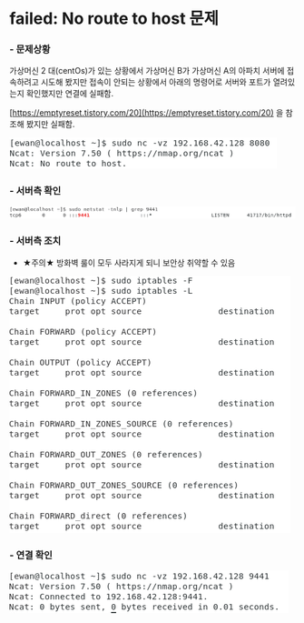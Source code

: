 # failed: No route to host 문제

### - 문제상황

가상머신 2 대(centOs)가 있는 상황에서 가상머신 B가 가상머신 A의 아파치 서버에 접속하려고 시도해 봤지만 접속이 안되는 상황에서 아래의 명령어로 서버와 포트가 열려있는지 확인했지만 연결에 실패함.

[https://emptyreset.tistory.com/20](https://emptyreset.tistory.com/20) 을 참조해 봤지만 실패함.

![](<../../.gitbook/assets/image (3) (1).png>)

### - 서버측 확인

![](<../../.gitbook/assets/image (4) (1).png>)



### - 서버측 조치&#x20;

* ★주의★ 방화벽 룰이 모두 사라지게 되니 보안상 취약할 수 있음

![](<../../.gitbook/assets/image (5) (1).png>)

### - 연결 확인

![](<../../.gitbook/assets/image (6) (1).png>)

